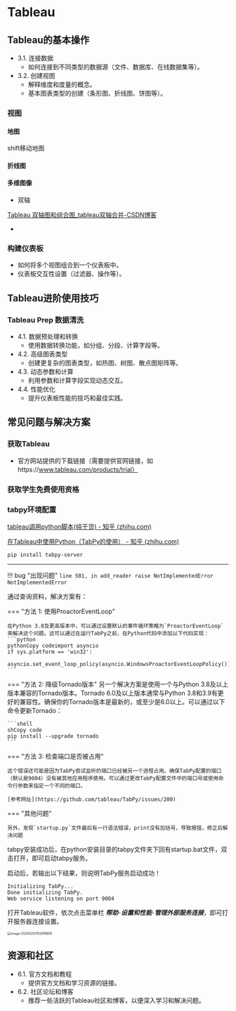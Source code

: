 # Tableau



## Tableau的基本操作

- 3.1. 连接数据
  - 如何连接到不同类型的数据源（文件、数据库、在线数据集等）。
- 3.2. 创建视图
  - 解释维度和度量的概念。
  - 基本图表类型的创建（条形图、折线图、饼图等）。

### 视图



#### 地图

shift移动地图



#### 折线图



#### 多维图像

- 双轴

[Tableau 双轴图和组合图_tableau双轴合并-CSDN博客](https://blog.csdn.net/weixin_58587245/article/details/122780987)

- 

### 构建仪表板

- 如何将多个视图组合到一个仪表板中。
- 仪表板交互性设置（过滤器、操作等）。





## Tableau进阶使用技巧

### Tableau Prep 数据清洗

- 4.1. 数据预处理和转换
  - 使用数据转换功能，如分组、分段、计算字段等。
- 4.2. 高级图表类型
  - 创建更复杂的图表类型，如热图、树图、散点图矩阵等。
- 4.3. 动态参数和计算
  - 利用参数和计算字段实现动态交互。
- 4.4. 性能优化
  - 提升仪表板性能的技巧和最佳实践。

## 常见问题与解决方案

### 获取Tableau

- 官方网站提供的下载链接（需要提供官网链接，如https://www.tableau.com/products/trial）

### 获取学生免费使用资格



### tabpy环境配置

[tableau调用python脚本(纯干货) - 知乎 (zhihu.com)](https://zhuanlan.zhihu.com/p/54766875)

[在Tableau中使用Python（TabPy的使用） - 知乎 (zhihu.com)](https://zhuanlan.zhihu.com/p/65402912)

```shell
pip install tabpy-server
```

---



!!! bug "出现问题"
    ```
    line 501, in add_reader
        raise NotImplementedError
    NotImplementedError
    ```

通过查询资料，解决方案有：

=== "方法 1: 使用ProactorEventLoop"

    在Python 3.8及更高版本中，可以通过设置默认的事件循环策略为`ProactorEventLoop`来解决这个问题。这可以通过在运行TabPy之前，在Python代码中添加以下代码实现：
    ```python
    pythonCopy codeimport asyncio
    if sys.platform == 'win32':
     asyncio.set_event_loop_policy(asyncio.WindowsProactorEventLoopPolicy())
    ```

=== "方法 2: 降级Tornado版本"
    另一个解决方案是使用一个与Python 3.8及以上版本兼容的Tornado版本。Tornado 6.0及以上版本通常与Python 3.8和3.9有更好的兼容性。确保你的Tornado版本是最新的，或至少是6.0以上。可以通过以下命令更新Tornado：

    ```shell
    shCopy code
    pip install --upgrade tornado
    ```

=== "方法 3: 检查端口是否被占用"

    这个错误还可能是因为TabPy尝试监听的端口已经被另一个进程占用。确保TabPy配置的端口（默认是9004）没有被其他应用程序使用。可以通过更改TabPy配置文件中的端口号或使用命令行参数来指定一个不同的端口。
    
    [参考网址](https://github.com/tableau/TabPy/issues/200)

=== "其他问题"

    另外，发现`startup.py`文件最后有一行语法错误，print没有加括号，导致报错，修正后解决问题



tabpy安装成功后，在python安装目录的tabpy文件夹下回有startup.bat文件，双击打开，即可启动tabpy服务。

启动后，若输出以下结果，则说明TabPy服务启动成功！

```text
Initializing TabPy...
Done initializing TabPy.
Web service listening on port 9004
```



打开Tableau软件，依次点击菜单栏 ***帮助***-***设置和性能**-**管理外部服务连接***，即可打开服务器连接设置。

<img src="https://philfan-pic.oss-cn-beijing.aliyuncs.com/img/image-20240203152819659.png" alt="image-20240203152819659" style="zoom:50%;" />



## 资源和社区

- 6.1. 官方文档和教程
  - 提供官方文档和学习资源的链接。
- 6.2. 社区论坛和博客
  - 推荐一些活跃的Tableau社区和博客，以便深入学习和解决问题。